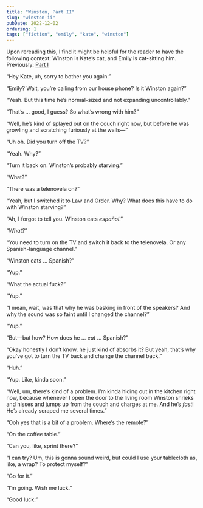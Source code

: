 ```yaml
---
title: "Winston, Part II"
slug: "winston-ii"
pubDate: 2022-12-02
ordering: 1
tags: ["fiction", "emily", "kate", "winston"]
---
```


<div class="commentary">
Upon rereading this, I find it might be helpful for the reader to have the following context: Winston is Kate’s cat, and Emily is cat-sitting him. Previously: <a href="/posts/2022/11/03/winston-i/">Part I</a>
</div>

“Hey Kate, uh, sorry to bother you again.”

“Emily? Wait, you’re calling from our house phone? Is it Winston again?”

“Yeah. But this time he’s normal-sized and not expanding uncontrollably.”

“That’s … good, I guess? So what’s wrong with him?”

“Well, he’s kind of splayed out on the couch right now, but before he was growling and scratching furiously at the walls—”

“Uh oh. Did you turn off the TV?”

“Yeah. Why?”

“Turn it back on. Winston’s probably starving.”

“What?”

“There was a telenovela on?”

“Yeah, but I switched it to Law and Order. Why? What does this have to do with Winston starving?”

“Ah, I forgot to tell you. Winston eats _español_.”

“_What?_”

“You need to turn on the TV and switch it back to the telenovela. Or any Spanish-language channel.”

“Winston eats … Spanish?”

“Yup.”

“What the actual fuck?”

“Yup.”

“I mean, wait, was that why he was basking in front of the speakers? And why the sound was so faint until I changed the channel?”

“Yup.”

“But—but how? How does he … _eat_ … Spanish?”

“Okay honestly I don’t know, he just kind of absorbs it? But yeah, that’s why you’ve got to turn the TV back and change the channel back.”

“Huh.”

“Yup. Like, kinda soon.”

“Well, um, there’s kind of a problem. I’m kinda hiding out in the kitchen right now, because whenever I open the door to the living room Winston shrieks and hisses and jumps up from the couch and charges at me. And he’s _fast_! He’s already scraped me several times.”

“Ooh yes that is a bit of a problem. Where’s the remote?”

“On the coffee table.”

“Can you, like, sprint there?”

“I can try? Um, this is gonna sound weird, but could I use your tablecloth as, like, a wrap? To protect myself?”

“Go for it.”

“I’m going. Wish me luck.”

“Good luck.”
